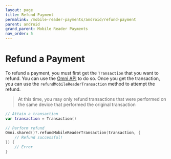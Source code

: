 ```yaml
---
layout: page
title: Refund Payment
permalink: /mobile-reader-payments/android/refund-payment
parent: android
grand_parent: Mobile Reader Payments
nav_order: 5
---
```


# Refund a Payment

To refund a payment, you must first get the `Transaction` that you want to refund. You can use the [Omni API](https://fattmerchant.docs.apiary.io/#reference/0/transactions) to do so. 
Once you get the transaction, you can use the `refundMobileReaderTransaction` method to attempt the refund.

> At this time, you may only refund transactions that were performed on the same device that performed the original transaction

```kotlin
// Attain a transaction
var transaction = Transaction()
    
// Perform refund
Omni.shared()?.refundMobileReaderTransaction(transaction, {
    // Refund successful!
}) {
    // Error
}
```

<div style="margin-bottom: 10%"> </div>